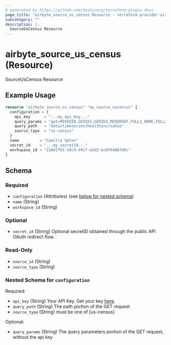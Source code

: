 ```yaml
---
# generated by https://github.com/hashicorp/terraform-plugin-docs
page_title: "airbyte_source_us_census Resource - terraform-provider-airbyte"
subcategory: ""
description: |-
  SourceUsCensus Resource
---
```


# airbyte_source_us_census (Resource)

SourceUsCensus Resource

## Example Usage

```terraform
resource "airbyte_source_us_census" "my_source_uscensus" {
  configuration = {
    api_key      = "...my_api_key..."
    query_params = "get=MOVEDIN,GEOID1,GEOID2,MOVEDOUT,FULL1_NAME,FULL2_NAME,MOVEDNET&for=county:*"
    query_path   = "data/timeseries/healthins/sahie"
    source_type  = "us-census"
  }
  name         = "Camille Upton"
  secret_id    = "...my_secretId..."
  workspace_id = "210d1f65-58c9-49c7-a2d2-bc0f94087d9c"
}
```

<!-- schema generated by tfplugindocs -->
## Schema

### Required

- `configuration` (Attributes) (see [below for nested schema](#nestedatt--configuration))
- `name` (String)
- `workspace_id` (String)

### Optional

- `secret_id` (String) Optional secretID obtained through the public API OAuth redirect flow.

### Read-Only

- `source_id` (String)
- `source_type` (String)

<a id="nestedatt--configuration"></a>
### Nested Schema for `configuration`

Required:

- `api_key` (String) Your API Key. Get your key <a href="https://api.census.gov/data/key_signup.html">here</a>.
- `query_path` (String) The path portion of the GET request
- `source_type` (String) must be one of [us-census]

Optional:

- `query_params` (String) The query parameters portion of the GET request, without the api key


